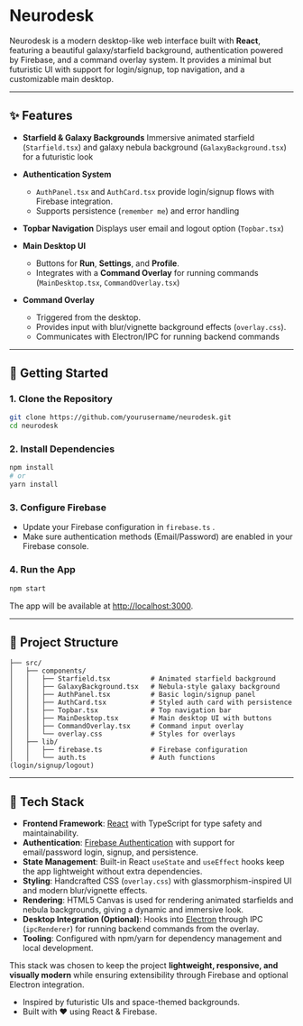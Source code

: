 # Neurodesk

Neurodesk is a modern desktop-like web interface built with **React**, featuring a beautiful galaxy/starfield background, authentication powered by Firebase, and a command overlay system. It provides a minimal but futuristic UI with support for login/signup, top navigation, and a customizable main desktop.

---

## ✨ Features

* **Starfield & Galaxy Backgrounds**
  Immersive animated starfield (`Starfield.tsx`) and galaxy nebula background (`GalaxyBackground.tsx`) for a futuristic look

* **Authentication System**

  * `AuthPanel.tsx` and `AuthCard.tsx` provide login/signup flows with Firebase integration.
  * Supports persistence (`remember me`) and error handling

* **Topbar Navigation**
  Displays user email and logout option (`Topbar.tsx`)

* **Main Desktop UI**

  * Buttons for **Run**, **Settings**, and **Profile**.
  * Integrates with a **Command Overlay** for running commands (`MainDesktop.tsx`, `CommandOverlay.tsx`)

* **Command Overlay**

  * Triggered from the desktop.
  * Provides input with blur/vignette background effects (`overlay.css`).
  * Communicates with Electron/IPC for running backend commands

---

## 🚀 Getting Started

### 1. Clone the Repository

```bash
git clone https://github.com/yourusername/neurodesk.git
cd neurodesk
```

### 2. Install Dependencies

```bash
npm install
# or
yarn install
```

### 3. Configure Firebase

* Update your Firebase configuration in `firebase.ts` .
* Make sure authentication methods (Email/Password) are enabled in your Firebase console.

### 4. Run the App

```bash
npm start
```

The app will be available at [http://localhost:3000](http://localhost:3000).

---

## 📂 Project Structure

```
├── src/
│   ├── components/
│   │   ├── Starfield.tsx          # Animated starfield background
│   │   ├── GalaxyBackground.tsx   # Nebula-style galaxy background
│   │   ├── AuthPanel.tsx          # Basic login/signup panel
│   │   ├── AuthCard.tsx           # Styled auth card with persistence
│   │   ├── Topbar.tsx             # Top navigation bar
│   │   ├── MainDesktop.tsx        # Main desktop UI with buttons
│   │   ├── CommandOverlay.tsx     # Command input overlay
│   │   └── overlay.css            # Styles for overlays
│   ├── lib/
│   │   ├── firebase.ts            # Firebase configuration
│   │   └── auth.ts                # Auth functions (login/signup/logout)
```

---

## 🔧 Tech Stack

* **Frontend Framework**: [React](https://react.dev/) with TypeScript for type safety and maintainability.
* **Authentication**: [Firebase Authentication](https://firebase.google.com/docs/auth) with support for email/password login, signup, and persistence.
* **State Management**: Built-in React `useState` and `useEffect` hooks keep the app lightweight without extra dependencies.
* **Styling**: Handcrafted CSS (`overlay.css`) with glassmorphism-inspired UI and modern blur/vignette effects.
* **Rendering**: HTML5 Canvas is used for rendering animated starfields and nebula backgrounds, giving a dynamic and immersive look.
* **Desktop Integration (Optional)**: Hooks into [Electron](https://www.electronjs.org/) through IPC (`ipcRenderer`) for running backend commands from the overlay.
* **Tooling**: Configured with npm/yarn for dependency management and local development.

This stack was chosen to keep the project **lightweight, responsive, and visually modern** while ensuring extensibility through Firebase and optional Electron integration.


* Inspired by futuristic UIs and space-themed backgrounds.
* Built with ❤️ using React & Firebase.
